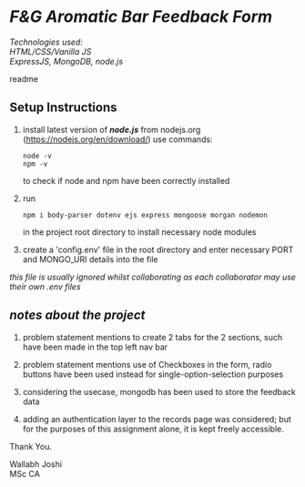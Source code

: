 ***F&G Aromatic Bar Feedback Form***
==


*Technologies used:* 	
*HTML/CSS/Vanilla JS*	 
*ExpressJS, MongoDB, node.js*     
						   
readme


Setup Instructions
--

1.  install latest version of ***node.js*** from nodejs.org (https://nodejs.org/en/download/)
    use commands:
    ```
    node -v
    npm -v
    ```
    to check if node and npm have been correctly installed

2.  run 
    ```
    npm i body-parser dotenv ejs express mongoose morgan nodemon
    ``` 
    in the project root directory to install necessary node modules

3. create a 'config.env' file in the root directory and enter necessary PORT and MONGO_URI details into the file

*this file is usually ignored whilst collaborating as each collaborator may use their own .env files*

***notes about the project***
--

1. problem statement mentions to create 2 tabs for the 2 sections, such have been made in the top left nav bar

2. problem statement mentions use of Checkboxes in the form, radio buttons have been used instead for single-option-selection purposes

3. considering the usecase, mongodb has been used to store the feedback data

4. adding an authentication layer to the records page was considered; but for the purposes of this assignment alone, it is kept freely accessible.

Thank You.


Wallabh Joshi					     
MSc CA					     

